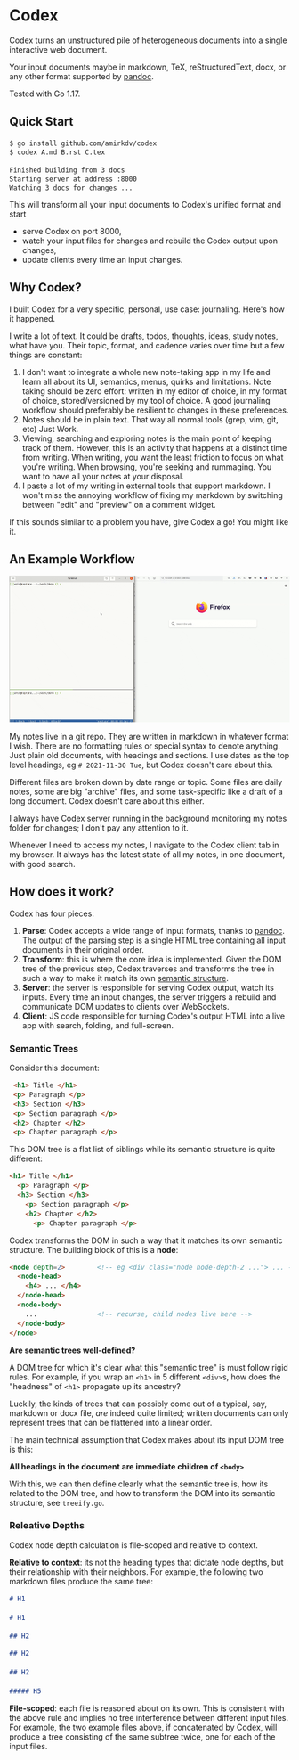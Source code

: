 # Codex

Codex turns an unstructured pile of heterogeneous documents into a single
interactive web document.

Your input documents maybe in markdown, TeX, reStructuredText, docx, or any
other format supported by [pandoc].

[pandoc]: https://pandoc.org/

Tested with Go 1.17.

## Quick Start

```
$ go install github.com/amirkdv/codex
$ codex A.md B.rst C.tex

Finished building from 3 docs
Starting server at address :8000
Watching 3 docs for changes ...
```

This will transform all your input documents to Codex's unified format and start

* serve Codex on port 8000,
* watch your input files for changes and rebuild the Codex output upon changes,
* update clients every time an input changes.

## Why Codex?

I built Codex for a very specific, personal, use case: journaling. Here's how it
happened.

I write a lot of text. It could be drafts, todos, thoughts, ideas,
study notes, what have you. Their topic, format, and cadence varies over time
but a few things are constant:

1. I don't want to integrate a whole new note-taking app in my life and learn
   all about its UI, semantics, menus, quirks and limitations. Note taking
   should be zero effort: written in my editor of choice, in my format of
   choice, stored/versioned by my tool of choice. A good journaling workflow
   should preferably be resilient to changes in these preferences.
1. Notes should be in plain text. That way all normal tools (grep, vim, git, etc) Just Work.
1. Viewing, searching and exploring notes is the main point of keeping track of
   them. However, this is an activity that happens at a distinct time from
   writing. When writing, you want the least friction to focus on what you're
   writing. When browsing, you're seeking and rummaging.  You want to have all
   your notes at your disposal.
1. I paste a lot of my writing in external tools that support markdown. I won't
   miss the annoying workflow of fixing my markdown by switching between "edit"
   and "preview" on a comment widget.

If this sounds similar to a problem you have, give Codex a go! You might like
it.

## An Example Workflow

![](static/demo.gif)

My notes live in a git repo. They are written in markdown in whatever format I
wish. There are no formatting rules or special syntax to denote anything. Just
plain old documents, with headings and sections. I use dates as the top level
headings, eg `# 2021-11-30 Tue`, but Codex doesn't care about this.

Different files are broken down by date range or topic. Some files are daily
notes, some are big "archive" files, and some task-specific like a draft of a
long document. Codex doesn't care about this either.

I always have Codex server running in the background monitoring my notes folder
for changes; I don't pay any attention to it.

Whenever I need to access my notes, I navigate to the Codex client tab in my
browser. It always has the latest state of all my notes, in one document, with
good search.

## How does it work?

Codex has four pieces:

1. **Parse**: Codex accepts a wide range of input formats, thanks to [pandoc].
   The output of the parsing step is a single HTML tree containing all input
   documents in their original order.
2. **Transform**: this is where the core idea is implemented. Given the DOM tree
   of the previous step, Codex traverses and transforms the tree in such a way
   to make it match its own [semantic structure](#semantic-trees).
3. **Server**: the server is responsible for serving Codex output, watch its
   inputs. Every time an input changes, the server triggers a rebuild and
   communicate DOM updates to clients over WebSockets.
4. **Client**: JS code responsible for turning Codex's output HTML into a
   live app with search, folding, and full-screen.

### Semantic Trees

Consider this document:
```html
 <h1> Title </h1>
 <p> Paragraph </p>
 <h3> Section </h3>
 <p> Section paragraph </p>
 <h2> Chapter </h2>
 <p> Chapter paragraph </p>
 ```

This DOM tree is a flat list of siblings while its semantic structure is quite
different:
```html
<h1> Title </h1>
  <p> Paragraph </p>
  <h3> Section </h3>
    <p> Section paragraph </p>
    <h2> Chapter </h2>
      <p> Chapter paragraph </p>
```

Codex transforms the DOM in such a way that it matches its own semantic
structure. The building block of this is a **node**:

```html
<node depth=2>        <!-- eg <div class="node node-depth-2 ..."> ... -->
  <node-head>
    <h4> ... </h4>
  </node-head>
  <node-body>
    ...               <!-- recurse, child nodes live here -->
  </node-body>
</node>
```

**Are semantic trees well-defined?**

A DOM tree for which it's clear what this "semantic tree" is must follow rigid
rules. For example, if you wrap an `<h1>` in 5 different `<div>`s, how does the
"headness" of `<h1>` propagate up its ancestry?

Luckily, the kinds of trees that can possibly come out of a typical, say,
markdown or docx file, *are* indeed quite limited; written documents can only
represent trees that can be flattened into a linear order.

The main technical assumption that Codex makes about its input DOM tree is this:

**All headings in the document are immediate children of `<body>`**

With this, we can then define clearly what the semantic tree is, how its related
to the DOM tree, and how to transform the DOM into its semantic structure, see
`treeify.go`.

### Releative Depths

Codex node depth calculation is file-scoped and relative to context.

**Relative to context**: its not the heading types that dictate node depths,
but their relationship with their neighbors. For example, the following two
markdown files produce the same tree:

```md
# H1

# H1

## H2
```
```md
## H2

## H2

##### H5
```

**File-scoped**: each file is reasoned about on its own. This is consistent
with the above rule and implies no tree interference between different input
files. For example, the two example files above, if concatenated by Codex,
will produce a tree consisting of the same subtree twice, one for each of the
input files.
